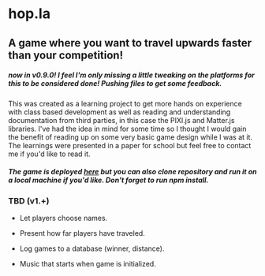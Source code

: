 # hop.la

## A game where you want to travel upwards faster than your competition!

##### now in v0.9.0! I feel I'm only missing a little tweaking on the platforms for this to be considered done! Pushing files to get some feedback.

This was created as a learning project to get more hands on experience with class based development as well as reading and understanding documentation from third parties, in this case the PIXI.js and Matter.js libraries. I've had the idea in mind for some time so I thought I would gain the benefit of reading up on some very basic game design while I was at it. The learnings were presented in a paper for school but feel free to contact me if you'd like to read it.

##### The game is deployed [here](https://hopla.vercel.app/) but you can also clone repository and run it on a local machine if you'd like. Don't forget to run npm install.

### TBD (v1.+)

- Let players choose names.

- Present how far players have traveled.

- Log games to a database (winner, distance).

- Music that starts when game is initialized.
